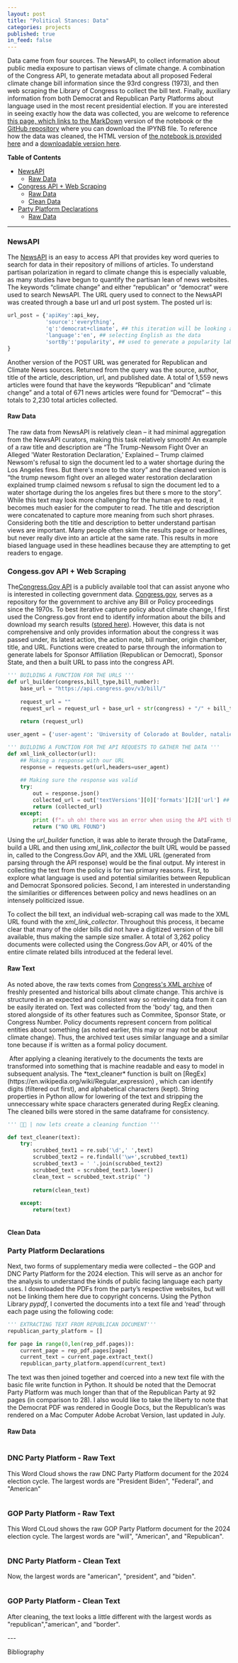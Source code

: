 ```yaml
---
layout: post
title: "Political Stances: Data"
categories: projects
published: true
in_feed: false
---
```


Data came from four sources. The NewsAPI, to collect information about public media exposure to partisan views of climate change. A combination of the Congress API, to generate metadata about all proposed Federal climate change bill information since the 93rd congress (1973), and then web scraping the Library of Congress to collect the bill text. Finally, auxiliary information from both Democrat and Republican Party Platforms about language used in the most recent presidential election. If you are interested in seeing exactly how the data was collected, you are welcome to reference [this page, which links to the MarkDown](https://nataliermcastro.github.io/projects/2025/02/13/climate-data-cleaning.html) version of the notebook or the [GitHub repository](https://github.com/NatalieRMCastro/climate-policy/blob/main/0.%20Data%20Collection%20-%20for%20website.ipynb) where you can download the IPYNB file. To reference how the data was cleaned, the HTML version of [the notebook is provided here](https://nataliermcastro.github.io/projects/2025/02/14/political-stances-cleaning.html) and a [downloadable version here](https://github.com/NatalieRMCastro/climate-policy/blob/main/1.%20Data%20Cleaning.ipynb). 

**Table of Contents**
- [NewsAPI](#NewsAPI)
  	- [Raw Data](#NA_Raw_Data)
- [Congress API + Web Scraping](#CongressAPI)
	- [Raw Data](#C_Raw_Data)
 	- [Clean Data](#C_Clean_Data)
- [Party Platform Declarations](#PPD)  
   	- [Raw Data](#PPD_Raw_data)
---

 <a id="NewsAPI"></a>
### NewsAPI
The [NewsAPI](https://newsapi.org/) is an easy to access API that provides key word queries to search for data in their repository of millions of articles. To understand partisan polarization in regard to climate change this is especially valuable, as many studies have begun to quantify the partisan lean of news websites. The keywords “climate change” and either “republican” or “democrat” were used to search NewsAPI. The URL query used to connect to the NewsAPI was created through a base url and url post system. The posted url is:

``` python
url_post = {'apiKey':api_key,
            'source':'everything',
            'q':'democrat+climate', ## this iteration will be looking at democrat referencing articles
            'language':'en', ## selecting English as the data
            'sortBy':'popularity', ## used to generate a popularity label
}
```

Another version of the POST URL was generated for Republican and Climate News sources. Returned from the query was the source, author, title of the article, description, url, and published date. A total of 1,559 news articles were found that have the keywords “Republican” and “climate change” and a total of 671 news articles were found for “Democrat” – this totals to 2,230 total articles collected. 

 <a id="NA_Raw_Data"></a>
#### Raw Data
The raw data from NewsAPI is relatively clean – it had minimal aggregation from the NewsAPI curators, making this task relatively smooth! An example of a raw title and description are “The Trump-Newsom Fight Over an Alleged 'Water Restoration Declaration,' Explained – Trump claimed Newsom's refusal to sign the document led to a water shortage during the Los Angeles fires. But there's more to the story” and the cleaned version is “the trump newsom fight over an alleged water restoration declaration explained trump claimed newsom s refusal to sign the document led to a water shortage during the los angeles fires but there s more to the story”. While this text may look more challenging for the human eye to read, it becomes much easier for the computer to read. The title and description were concatenated to capture more meaning from such short phrases. Considering both the title and description to better understand partisan views are important. Many people often skim the results page or headlines, but never really dive into an article at the same rate. This results in more biased language used in these headlines because they are attempting to get readers to engage. 


 <a id="CongressAPI"></a>
### Congess.gov API + Web Scraping 
The[Congress.Gov API]( https://github.com/LibraryOfCongress/api.congress.gov) is a publicly available tool that can assist anyone who is interested in collecting government data. [Congress.gov]( https://www.congress.gov/), serves as a repository for the government to archive any Bill or Policy proceedings since the 1970s. To best iterative capture policy about climate change, I first used the Congress.gov front end to identify information about the bills and download my search results ([stored here]( https://github.com/NatalieRMCastro/climate-policy/tree/main/data/raw)). However, this data is not comprehensive and only provides information about the congress it was passed under, its latest action, the action note, bill number, origin chamber, title, and URL. Functions were created to parse through the information to generate labels for Sponsor Affiliation (Republican or Democrat), Sponsor State,  and then a built URL to pass into the congress API. 

```python
''' BUILDING A FUNCTION FOR THE URLS '''
def url_builder(congress,bill_type,bill_number):
    base_url = "https://api.congress.gov/v3/bill/"
    
    request_url = ""
    request_url = request_url + base_url + str(congress) + "/" + bill_type + "/" + str(bill_number) + '/text?api_key=xxx'
    
    return (request_url)

user_agent = {'user-agent': 'University of Colorado at Boulder, natalie.castro@colorado.edu'}

''' BUILDING A FUNCTION FOR THE API REQUESTS TO GATHER THE DATA '''
def xml_link_collector(url):
    ## Making a response with our URL
    response = requests.get(url,headers=user_agent)
    
    ## Making sure the response was valid
    try:
        out = response.json()
        collected_url = out['textVersions'][0]['formats'][2]['url'] ## This was determined through parsing the output for a test example
        return (collected_url)
    except:
        print (f"⚠️ uh oh! there was an error when using the API with this url:{url}\n ")
        return ("NO URL FOUND")
``` 
Using the _url_builder_ function, it was able to iterate through the DataFrame, build a URL and then using  *xml_link_collector* the built URL would be passed in, called to the Congress.Gov API, and the XML URL (generated from parsing through the API response) would be the final output. My interest in collecting the text from the policy is for two primary reasons. First, to explore what language is used and potential similarities between Republican and Democrat Sponsored policies. Second, I am interested in understanding the similarities or differences between policy and news headlines on an intensely politicized issue. 

To collect the bill text, an individual web-scraping call was made to the XML URL found with the *xml_link_collector*. Throughout this process, it became clear that many of the older bills did not have a digitized version of the bill available, thus making the sample size smaller. A total of 3,262 policy documents were collected using the Congress.Gov API, or 40% of the entire climate related bills introduced at the federal level.

 <a id="C_Raw_Data"></a>
#### Raw Text
As noted above, the raw texts comes from [Congress's XML archive](https://www.congress.gov/119/bills/hr375/BILLS-119hr375rfs.xml) of freshly presented and historical bills about climate change. This archive is structured in an expected and consistent way so retrieving data from it can be easily iterated on. Text was collected from the 'body' tag, and then stored alongside of its other features such as Commitee, Sponsor State, or Congress Number. Policy documents represent concern from political entities about something (as noted earlier, this may or may not be about climate change). Thus, the archived text uses similar language and a similar tone because if is written as a formal policy document. 

 <section>
	 <p><span class="image left"><img src="/assets/images/xml page.png" alt="" /></span> After applying a cleaning iteratively to the documents the texts are transformed into something that is machine readable and easy to model in subsequent analysis. The *text_cleaner* function is built on <a> [RegEx](https://en.wikipedia.org/wiki/Regular_expression) </a>, which can identify digits (filtered out first), and alphabetical characters (kept). String properties in Python allow for lowering of the text and stripping the unneccessary white space characters generated during RegEx cleaning. The cleaned bills were stored in the same dataframe for consistency.</p>
		
</section>

```python
''' 🫧🧼 | now lets create a cleaning function '''

def text_cleaner(text):
    try:
        scrubbed_text1 = re.sub('\d',' ',text)
        scrubbed_text2 = re.findall('\w+',scrubbed_text1)
        scrubbed_text3 = ' '.join(scrubbed_text2)
        scrubbed_text = scrubbed_text3.lower()
        clean_text = scrubbed_text.strip(" ")
        
        return(clean_text)
    
    except:
        return(text)
```

 <section>
	<div class="box alt">
		<div class="row gtr-50 gtr-uniform">
			<div class="col-12"><span class="image fit"><img src="/assets/images/raw bill text.png" alt=""  /></span> 
			</div>
		</div>
	</div>
</section>

 <a id="C_Clean_Data"></a>
#### Clean Data


 <a id="PPD"></a>
### Party Platform Declarations 
Next, two forms of supplementary media were collected – the GOP and DNC Party Platform for the 2024 election. This will serve as an anchor for the analysis to understand the kinds of public facing language each party uses. I downloaded the PDFs from the party’s respective websites, but will not be linking them here due to copyright concerns. Using the Python Library *pypdf*, I converted the documents into a text file and ‘read’ through each page using the following code:

```python
''' EXTRACTING TEXT FROM REPUBLICAN DOCUMENT'''
republican_party_platform = []

for page in range(0,len(rep_pdf.pages)):
    current_page = rep_pdf.pages[page]
    current_text = current_page.extract_text()
    republican_party_platform.append(current_text)
```
The text was then joined together and coerced into a new text file with the basic file write function in Python. It should be noted that the Democrat Party Platform was much longer than that of the Republican Party at 92 pages (in comparison to 28). I also would like to take the liberty to note that the Democrat PDF was rendered in Google Docs, but the Republican’s was rendered on a Mac Computer Adobe Acrobat Version, last updated in July. 

 <a id="PPD_Raw_Data"></a>
#### Raw Data

<section class="gallery">
	<div class="row">
		<article class="col-6 col-12-xsmall gallery-item">
			<a href="/assets/images/DNC Party Platform - Raw Text.png" class="image fit thumb"><img src="/assets/images/DNC Party Platform - Raw Text.png" alt="" /></a>
			<h3>DNC Party Platform - Raw Text</h3>
			<p>This Word Cloud shows the raw DNC Party Platform document for the 2024 election cycle. The largest words are "President Biden", "Federal", and "American"</p>
		</article>
		<article class="col-6 col-12-xsmall gallery-item">
			<a href="/assets/images/GOP Party Platform - Raw Text.png" class="image fit thumb"><img src="/assets/images/GOP Party Platform - Raw Text.png" alt="" /></a>
			<h3>GOP Party Platform - Raw Text</h3>
			<p>This Word CLoud shows the raw GOP Party Platform document for the 2024 election cycle. The largest words are "will", "American", and "Republican".</p>
		</article>
		<article class="col-6 col-12-xsmall gallery-item">
			<a href="/assets/images/DNC Party Platform - Clean Text.png" class="image fit thumb"><img src="/assets/images/DNC Party Platform - Clean Text.png" alt="" /></a>
			<h3>DNC Party Platform - Clean Text</h3>
			<p>Now, the largest words are "american", "president", and "biden".</p>
		</article>
		<article class="col-6 col-12-xsmall gallery-item">
			<a href="/assets/images/GOP Party Platform - Clean Text.png" class="image fit thumb"><img src="/assets/images/GOP Party Platform - Clean Text.png" alt="" /></a>
			<h3>GOP Party Platform - Clean Text</h3>
			<p>After cleaning, the text looks a little different with the largest words as "republican","american", and "border".</p>
		</article>
	</div>
</section>


<section>
---

Bibliography

</section>
